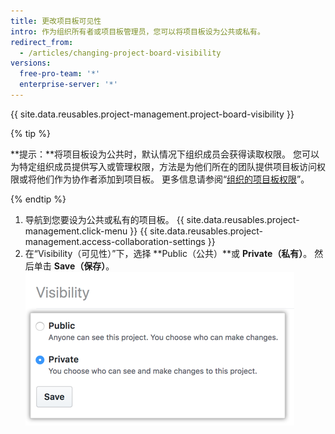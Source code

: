 ```yaml
---
title: 更改项目板可见性
intro: 作为组织所有者或项目板管理员，您可以将项目板设为公共或私有。
redirect_from:
  - /articles/changing-project-board-visibility
versions:
  free-pro-team: '*'
  enterprise-server: '*'
---
```


{{ site.data.reusables.project-management.project-board-visibility }}

{% tip %}

**提示：**将项目板设为公共时，默认情况下组织成员会获得读取权限。 您可以为特定组织成员提供写入或管理权限，方法是为他们所在的团队提供项目板访问权限或将他们作为协作者添加到项目板。 更多信息请参阅“[组织的项目板权限](/articles/project-board-permissions-for-an-organization)”。

{% endtip %}

1. 导航到您要设为公共或私有的项目板。
{{ site.data.reusables.project-management.click-menu }}
{{ site.data.reusables.project-management.access-collaboration-settings }}
4. 在“Visibility（可见性）”下，选择 **Public（公共）**或 **Private（私有）**。 然后单击 **Save（保存）**。 ![公共和私有单选按钮](/assets/images/help/projects/project-board-visibility-options.png)
